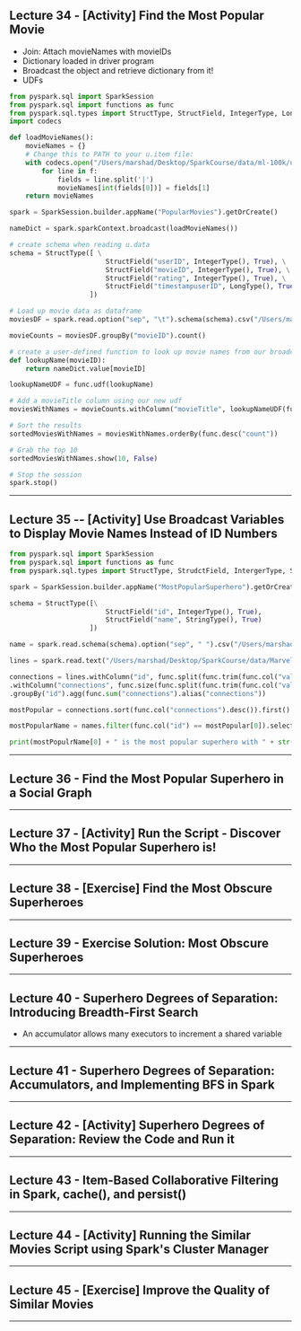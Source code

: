 ## Lecture 34 - [Activity] Find the Most Popular Movie

* Join: Attach movieNames with movieIDs
* Dictionary loaded in driver program
* Broadcast the object and retrieve dictionary from it!
* UDFs

```python
from pyspark.sql import SparkSession
from pyspark.sql import functions as func
from pyspark.sql.types import StructType, StructField, IntegerType, LongType
import codecs

def loadMovieNames():
    movieNames = {}
    # Change this to PATH to your u.item file:
    with codecs.open("/Users/marshad/Desktop/SparkCourse/data/ml-100k/u.item", "r", encoding='ISO-8859-1', errors='ignore') as f:
        for line in f:
            fields = line.split('|')
            movieNames[int(fields[0])] = fields[1]
    return movieNames

spark = SparkSession.builder.appName("PopularMovies").getOrCreate()

nameDict = spark.sparkContext.broadcast(loadMovieNames())

# create schema when reading u.data
schema = StructType([ \
                        StructField("userID", IntegerType(), True), \
                        StructField("movieID", IntegerType(), True), \
                        StructField("rating", IntegerType(), True), \
                        StructField("timestampuserID", LongType(), True)
                    ])

# Load up movie data as dataframe
moviesDF = spark.read.option("sep", "\t").schema(schema).csv("/Users/marshad/Desktop/SparkCourse/data/ml-100k/u.data")

movieCounts = moviesDF.groupBy("movieID").count()

# create a user-defined function to look up movie names from our broadcasted dictionary
def lookupName(movieID):
    return nameDict.value[movieID]

lookupNameUDF = func.udf(lookupName)

# Add a movieTitle column using our new udf
moviesWithNames = movieCounts.withColumn("movieTitle", lookupNameUDF(func.col("movieID")))

# Sort the results
sortedMoviesWithNames = moviesWithNames.orderBy(func.desc("count"))

# Grab the top 10
sortedMoviesWithNames.show(10, False)

# Stop the session
spark.stop()
```

***

## Lecture 35 -- [Activity] Use Broadcast Variables to Display Movie Names Instead of ID Numbers

```python
from pyspark.sql import SparkSession
from pyspark.sql import functions as func
from pyspark.sql.types import StructType, StrudctField, IntergerType, StringType

spark = SparkSession.builder.appName("MostPopularSuperhero").getOrCreate()

schema = StructType([\
                        StructField("id", IntegerType(), True),
                        StructField("name", StringType(), True)
                    ])

name = spark.read.schema(schema).option("sep", " ").csv("/Users/marshad/Desktop/SparkCourse/data/Marvel-names.txt")

lines = spark.read.text("/Users/marshad/Desktop/SparkCourse/data/Marvel-graph.txt")

connections = lines.withColumn("id", func.split(func.trim(func.col("value"), " ")[0] \
.withColumn("connections", func.size(func.split(func.trim(func.col("value"), " ")) - 1) \
.groupBy("id").agg(func.sum("connections").alias("connections"))

mostPopular = connections.sort(func.col("connections").desc()).first()

mostPopularName = names.filter(func.col("id") == mostPopular[0]).select("name").first()

print(mostPopulrName[0] + " is the most popular superhero with " + str(mostPopular[1]) + " co-appearances.")
```
***

## Lecture 36 - Find the Most Popular Superhero in a Social Graph

***

## Lecture 37 - [Activity] Run the Script - Discover Who the Most Popular Superhero is!

***

## Lecture 38 - [Exercise] Find the Most Obscure Superheroes

***

## Lecture 39 - Exercise Solution: Most Obscure Superheroes

***

## Lecture 40 - Superhero Degrees of Separation: Introducing Breadth-First Search
* An accumulator allows many executors to increment a shared variable

***

## Lecture 41 - Superhero Degrees of Separation: Accumulators, and Implementing BFS in Spark

***

## Lecture 42 - [Activity] Superhero Degrees of Separation: Review the Code and Run it

***

## Lecture 43 - Item-Based Collaborative Filtering in Spark, cache(), and persist()

***

## Lecture 44 - [Activity] Running the Similar Movies Script using Spark's Cluster Manager

***

## Lecture 45 - [Exercise] Improve the Quality of Similar Movies

***
